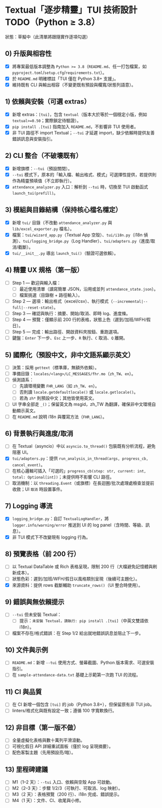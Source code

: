 # Textual「逐步精靈」TUI 技術設計 TODO（Python ≥ 3.8）

狀態：草擬中（此清單將跟隨實作逐項勾選）

## 0) 升版與相容性
- [x] 將專案最低版本調整為 `Python >= 3.8`（`README.md`、任一打包檔案，如 `pyproject.toml`/`setup.cfg`/`requirements.txt`）。
- [x] 於 `README.md` 明確標註「TUI 僅在 Python 3.8+ 支援」。
- [x] 維持既有 CLI 與輸出相容（不變更既有預設與欄寬/狀態列語意）。

## 1) 依賴與安裝（可選 extras）
- [x] 新增 extras：`[tui]`，包含 `textual`（版本大於等於一個穩定小版，例如 `textual>=0.50`；實際鎖定待驗證）。
- [x] `pip install .[tui]` 指南加入 `README.md`，不影響非 TUI 使用者。
- [x] 非 TUI 路徑不 import Textual；`--tui` 才延遲 import，缺少依賴時提供友善錯誤訊息與安裝指引。

## 2) CLI 整合（不破壞既有）
- [x] 新增旗標：`--tui`（預設關閉）。
- [x] `--tui` 模式下，原本的「輸入檔、輸出格式、模式」可選擇性提供，若提供則作為精靈預填值（不立即執行）。
- [x] `attendance_analyzer.py` 入口：解析到 `--tui` 時，切換至 TUI 啟動函式 `launch_tui(prefill)`。

## 3) 模組與目錄結構（保持核心檔名穩定）
- [x] 新增 `tui/` 目錄（不改動 `attendance_analyzer.py` 與 `lib/excel_exporter.py` 檔名）。
- [x] 檔案：`tui/wizard_app.py`（Textual App 空殼）、`tui/i18n.py`（i18n 偵測）、`tui/logging_bridge.py`（Log Handler）、`tui/adapters.py`（進度/取消/截斷）。
- [x] `tui/__init__.py` 導出 `launch_tui()`（驗證可選依賴）。

## 4) 精靈 UX 規格（第一版）
- [ ] Step 1 — 歡迎與輸入檔：
  - [ ] 最近使用清單（讀寫簡單 JSON，沿用或並列 `attendance_state.json`）。
  - [ ] 檔案挑選（目錄樹 + 路徑輸入）。
- [ ] Step 2 — 選項：輸出格式（excel/csv）、執行模式（`--incremental|--full|--reset-state`）。
- [ ] Step 3 — 確認與執行：摘要、開始/取消、即時 log、進度條。
- [ ] Step 4 — 預覽：僅顯示前 200 行的表格，狀態上色（遲到/加班/WFH/假日）。
- [ ] Step 5 — 完成：輸出路徑、開啟資料夾按鈕、重跑選項。
- [ ] 鍵盤：`Enter` 下一步、`Esc` 上一步、`R` 執行、`C` 取消、`Q` 離開。

## 5) 國際化（預設中文，非中文語系顯示英文）
- [ ] 決策：採用 `gettext`（標準庫，無額外依賴）。
- [ ] 準備目錄：`locales/<lang>/LC_MESSAGES/fhr.mo`（`zh_TW`、`en`）。
- [ ] 偵測語系：
  - [ ] 先讀環境變數 `FHR_LANG`（如 `zh_TW`、`en`）。
  - [ ] 否則讀 `locale.getdefaultlocale()` 或 `locale.getlocale()`。
  - [ ] 若為 `zh*` 則預設中文；其他皆使用英文。
- [ ] UI 字串全部走 `_()`；保留英文為 msgid，zh_TW 為翻譯，確保非中文環境自動顯示英文。
- [ ] 在 `README.md` 說明 i18n 與覆寫方法（`FHR_LANG`）。

## 6) 背景執行與進度/取消
- [ ] 在 Textual（asyncio）中以 `asyncio.to_thread()` 包裝既有分析流程，避免阻塞 UI。
- [x] `tui/adapters.py`：提供 `run_analysis_in_thread(args, progress_cb, cancel_event)`。
- [ ] 在核心邏輯可插入「可選的」`progress_cb(step: str, current: int, total: Optional[int])`；未提供時不影響 CLI 路徑。
- [ ] 取消機制：以 `threading.Event`（或旗標）在長迴圈/批次處理處檢查並提前收斂；UI `取消` 時設置事件。

## 7) Logging 導流
- [x] `logging_bridge.py`：自訂 `TextualLogHandler`，將 `logger.info/warning/error` 推送到 UI 的 log panel（含時間、等級、訊息）。
- [x] 非 TUI 模式下不改變現有 logging 行為。

## 8) 預覽表格（前 200 行）
- [ ] 以 Textual DataTable 或 Rich 表格呈現，限制 200 行（大檔避免記憶體與刷新成本）。
- [ ] 狀態色彩：遲到/加班/WFH/假日以風格類別呈現（後續可主題化）。
- [x] 來源資料：提供 rows 截斷輔助 `truncate_rows()`（UI 整合時使用）。

## 9) 錯誤與無依賴提示
- [ ] `--tui` 但未安裝 Textual：
  - [ ] 提示：`未安裝 Textual，請執行: pip install .[tui]`（中英文雙語依 i18n）。
- [ ] 檔案不存在/格式錯誤：在 Step 1/2 給出就地錯誤訊息並阻止下一步。

## 10) 文件與示例
- [ ] `README.md`：新增 `--tui` 使用方式、螢幕截圖、Python 版本需求、可選安裝指引。
- [ ] 在 `sample-attendance-data.txt` 基礎上示範第一次跑 TUI 的流程。

## 11) CI 與品質
- [ ] 在 CI 新增一個包含 `[tui]` 的 job（Python 3.8+），但保留原有非 TUI job。
- [ ] linters/格式化與既有設定一致；遵循 100 字寬軟換行。

## 12) 非目標（第一版不做）
- [ ] 全量虛擬化表格與數十萬列平滑滾動。
- [ ] 可視化假日 API 詳細重試面板（僅於 log 呈現摘要）。
- [ ] 配色客製主題（先用預設亮/暗）。

## 13) 里程碑建議
- [ ] M1（1–2 天）：`--tui` 入口、依賴與空殼 App 可啟動。
- [ ] M2（2–3 天）：步驟 1/2/3（可執行、可取消、log 映射）。
- [ ] M3（2 天）：表格預覽（200 行）、i18n 完成、錯誤提示。
- [ ] M4（1 天）：文件、CI、收尾與小修。
